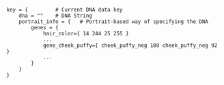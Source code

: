 ﻿    key = {			# Current DNA data key
        dna = ""	# DNA String
        portrait_info = {	# Portrait-based way of specifying the DNA
            genes = {
                hair_color={ 14 244 25 255 }
                ...
                gene_cheek_puffy={ cheek_puffy_neg 109 cheek_puffy_neg 92 }
                ...
            }
        }
    }